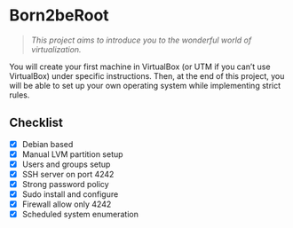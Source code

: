 # Born2beRoot
> *This project aims to introduce you to the wonderful world of virtualization.*

You will create your first machine in VirtualBox (or UTM if you can’t use VirtualBox) under specific instructions.
Then, at the end of this project, you will be able to set up your own operating system while implementing strict rules.

## Checklist
- [x] Debian based
- [x] Manual LVM partition setup
- [x] Users and groups setup
- [x] SSH server on port 4242
- [x] Strong password policy
- [x] Sudo install and configure
- [x] Firewall allow only 4242
- [x] Scheduled system enumeration
